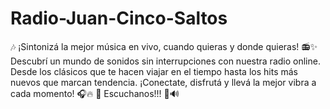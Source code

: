 # Radio-Juan-Cinco-Saltos
🎶 ¡Sintonizá la mejor música en vivo, cuando quieras y donde quieras! 📻✨  Descubrí un mundo de sonidos sin interrupciones con nuestra radio online. Desde los clásicos que te hacen viajar en el tiempo hasta los hits más nuevos que marcan tendencia. ¡Conectate, disfrutá y llevá la mejor vibra a cada momento! 🎧🔥  📡 Escuchanos!!! 🎵🔊
